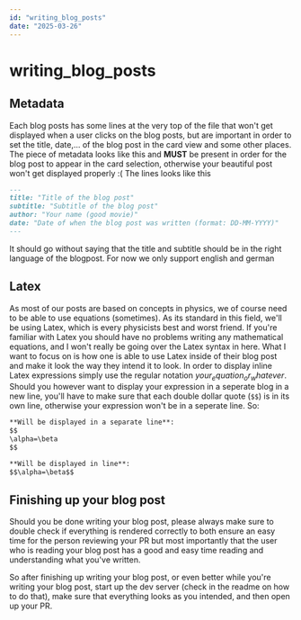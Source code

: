 ```yaml
---
id: "writing_blog_posts"
date: "2025-03-26"
---
```


# writing_blog_posts

## Metadata

Each blog posts has some lines at the very top of the file that won't get displayed when a user clicks on the blog posts, but are important in order to set the title, date,... of the blog post in the card view and some other places.
The piece of metadata looks like this and **MUST** be present in order for the blog post to appear in the card selection, otherwise your beautiful post won't get displayed properly :( 
The lines looks like this

```md
---
title: "Title of the blog post"
subtitle: "Subtitle of the blog post"
author: "Your name (good movie)"
date: "Date of when the blog post was written (format: DD-MM-YYYY)"
---
```

It should go without saying that the title and subtitle should be in the right language of the blogpost. For now we only support english and german

## Latex

As most of our posts are based on concepts in physics, we of course need to be able to use equations (sometimes). 
As its standard in this field, we'll be using Latex, which is every physicists best and worst friend. 
If you're familiar with Latex you should have no problems writing any mathematical equations, and I won't really be going over the Latex syntax in here. 
What I want to focus on is how one is able to use Latex inside of their blog post and make it look the way they intend it to look.
In order to display inline Latex expressions simply use the regular notation ${your_equation_or_whatever}$.
Should you however want to display your expression in a seperate blog in a new line, you'll have to make sure that each double dollar quote (`$$`) is in its own line, otherwise your expression won't be in a seperate line. So:
```md
**Will be displayed in a separate line**:
$$
\alpha=\beta
$$

**Will be displayed in line**:
$$\alpha=\beta$$
```

## Finishing up your blog post

Should you be done writing your blog post, please always make sure to double check if everything is rendered correctly to both ensure an easy time for the person reviewing your PR but most importantly that the user who is reading your blog post has a good and easy time reading and understanding what you've written.

So after finishing up writing your blog post, or even better while you're writing your blog post, start up the dev server (check in the readme on how to do that), make sure that everything looks as you intended, and then open up your PR.

